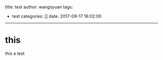 title: test
author: wangsyuan
tags:
  - test
categories: []
date: 2017-09-17 16:02:00
---
# this 
this a test